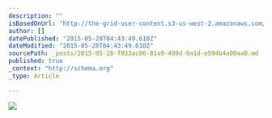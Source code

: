 ```yaml
---
description: ""
isBasedOnUrl: "http://the-grid-user-content.s3-us-west-2.amazonaws.com/1aacb46d-f5a5-4165-b493-90479fbd4afd.png"
author: []
datePublished: "2015-05-28T04:43:49.610Z"
dateModified: "2015-05-28T04:43:49.610Z"
sourcePath: _posts/2015-05-28-f033ac06-81a9-499d-9a1d-e594b4a00aa0.md
published: true
_context: "http://schema.org"
_type: Article

---
```

![](http://the-grid-user-content.s3-us-west-2.amazonaws.com/1aacb46d-f5a5-4165-b493-90479fbd4afd.png)